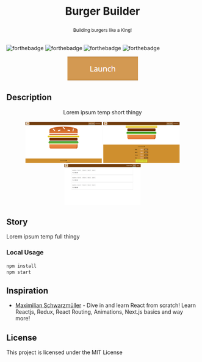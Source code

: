<h1 align="center">Burger Builder</h1>

<div align="center">
  <sub>Building burgers like a King!</sub>
</div>

<br/>

![forthebadge](http://forthebadge.com/images/badges/kinda-sfw.svg)
![forthebadge](http://forthebadge.com/images/badges/built-with-science.svg)
![forthebadge](http://forthebadge.com/images/badges/makes-people-smile.svg)
![forthebadge](http://forthebadge.com/images/badges/powered-by-responsibility.svg)

<div align="center">
  <a href="https://react-white-burger.firebaseapp.com/"><img src="img/launch.png" /></a>
</div>

## Description
<div align="center">
  Lorem ipsum temp short thingy
  <br/>
  <br/>
  <img width="200" height="107" src="img/screens/img1.png" />
  <img width="200" height="107" src="img/screens/img3.png" />
  <img width="200" height="107" src="img/screens/img2.png" />
</div>

## Story
Lorem ipsum temp full thingy
                            
### Local Usage
```
npm install
npm start
```

## Inspiration
* [Maximilian Schwarzmüller](https://www.udemy.com/react-the-complete-guide-incl-redux/) - Dive in and learn React from scratch! Learn Reactjs, Redux, React Routing, Animations, Next.js basics and way more!

## License
This project is licensed under the MIT License


